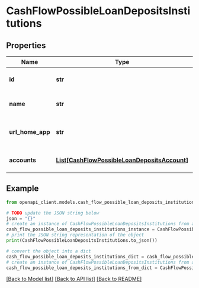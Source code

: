 # CashFlowPossibleLoanDepositsInstitutions


## Properties

Name | Type | Description | Notes
------------ | ------------- | ------------- | -------------
**id** | **str** | Finicity institution ID | 
**name** | **str** | Finicity institution name | 
**url_home_app** | **str** | The URL of the Financial Institution | 
**accounts** | [**List[CashFlowPossibleLoanDepositsAccount]**](CashFlowPossibleLoanDepositsAccount.md) | A list of account records | 

## Example

```python
from openapi_client.models.cash_flow_possible_loan_deposits_institutions import CashFlowPossibleLoanDepositsInstitutions

# TODO update the JSON string below
json = "{}"
# create an instance of CashFlowPossibleLoanDepositsInstitutions from a JSON string
cash_flow_possible_loan_deposits_institutions_instance = CashFlowPossibleLoanDepositsInstitutions.from_json(json)
# print the JSON string representation of the object
print(CashFlowPossibleLoanDepositsInstitutions.to_json())

# convert the object into a dict
cash_flow_possible_loan_deposits_institutions_dict = cash_flow_possible_loan_deposits_institutions_instance.to_dict()
# create an instance of CashFlowPossibleLoanDepositsInstitutions from a dict
cash_flow_possible_loan_deposits_institutions_from_dict = CashFlowPossibleLoanDepositsInstitutions.from_dict(cash_flow_possible_loan_deposits_institutions_dict)
```
[[Back to Model list]](../README.md#documentation-for-models) [[Back to API list]](../README.md#documentation-for-api-endpoints) [[Back to README]](../README.md)


